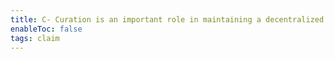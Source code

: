 ```yaml
---
title: C- Curation is an important role in maintaining a decentralized discourse graph
enableToc: false
tags: claim
---
```

